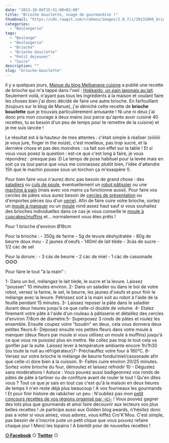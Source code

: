 ```yaml
---
date: "2013-10-04T15:41:00+02:00"
title: "Brioche bouclette, nuage de gourmandise !"
thumbnail: "https://cdn.rawgit.com/crokmou/images/1.0.7/i/20131004_brioche_bouclette_crokmou.com_.jpg"
categories:
  - "Boulangerie"
tags:
  - "Boulange"
  - "Boulangerie"
  - "Brioche"
  - "Brioche bouclette"
  - "Petit dejeuner"
  - "Sucre"
description: ""
slug: "brioche-bouclette"
---
```


Il y a quelques jours, [Manue du blog Melbanane cuisine](http://melbananecuisine.over-blog.com/) a publié une recette de brioche qui m'a tappé dans l'oeil : [Hokkaido, un pain japonais au lait](http://melbananecuisine.over-blog.com/article-hokkaido-pain-japonais-au-lait-120366566.html). Seulement voilà, n'ayant pas tous les ingrédients à la maison et voulant faire les choses bien j'ai donc décidé de faire une autre brioche. En farfouillant (toujours sur le blog de Manue), j'ai déniché cette recette de **brioche bouclette** que je trouvais particulièrement amusante ! Ni une ni deux j'ai donc pris mon courage à deux mains (oui parce qu'après avoir cuisiné 40 recettes, tu as besoin d'un peu de temps pour te remettre de la cuisine) et je me suis lancée !

Le résultat est à la hauteur de mes attentes : c'était simple à réaliser (siiiiiiii je vous jure, finger in the noize), c'est moelleux, pas trop sucré, et la dernière chose et pas des moindres : ca fait son effet sur la table ! Et si vous vous posez la question : est-ce que c'est long à faire, je vous répondrez : presque pas :D Le temps de pose habituel pour la levée mais en soit ça va (oui parce que vous me connaissez plutôt bien, l'idée d'attendre 15h que le machin pousse sous un torchon ça m'exaspère !).

Pour bien faire vous n'aurez donc pas besoin de grand chose : des [saladiers](http://www.rueducommerce.fr/m/pl/malid:4769897) ou [culs de poule](http://www.rueducommerce.fr/m/pl/malid:48515370), éventuellement un [robot pâtissier](http://www.rueducommerce.fr/m/pl/malid:229,30023831) ou une [machine à pain](http://www.rueducommerce.fr/m/pl/malid:9404142) (mais avec vos mains ça fonctionne aussi). Pour faire vos cercles de pâtes vous aurez besoin de [cercles de présentation](http://www.rueducommerce.fr/index/cercle%20de%20presentation) ou d'emportes pièces (ou d'un [verre](http://www.rueducommerce.fr/m/pl/malid:4769908)). Afin de faire cuire votre brioche, sortez un [moule à manquer](http://www.rueducommerce.fr/index/moule%20a%20manque) ou un [moule](http://www.rueducommerce.fr/m/pl/malid:5325292) rond assez haut sauf si vous souhaitez des brioches individuelles dans ce cas je vous conseille le [moule à cupcakes/muffins](http://www.rueducommerce.fr/index/moule%20a%20muffins) et... normalement vous êtes prêts !

Pour 1 brioche d'environ Ø18cm

Pour la brioche : - 350g de farine - 5g de levure déshydratée - 80g de beurre doux mou - 2 jaunes d'oeufs - 140ml de lait tiède - 3càs de sucre - 1/2 càc de sel

Pour la dorure : - 3 càs de beurre - 2 càc de miel - 1 càc de cassonade **○○○**

Pour faire le tout "à la main" :

1- Dans un bol, mélangez le lait tiède, le sucre et la levure. Laissez "pousser" 10 minutes environ. 2- Dans un saladier ou dans le bol de votre robot, versez la farine, le sel, le beurre, les jaunes d'oeufs et pour finir le mélange avec la levure. Pétrissez soit à la main soit au robot à l'aide de la feuille pendant 15 minutes. 3- Laissez reposer la pâte dans le saladier durant deux heures jusqu'à ce que celle-ci double de volume. 4- Etalez finement votre pâte à l'aide d'un rouleau à pâtisserie et détaillez des cercles d'environ 7/8cm de diamètre.5- Superposez 3 ronds de pâtes et roulez les ensemble. Ensuite coupez votre "boudin" en deux, cela vous donnera deux petites fleurs.6- Déposez ensuite vos petites fleurs dans votre moule à manquer (deux fleurs par moule si vous utilisez un moule à muffins) jusqu'à ce que vous ne puissiez plus en mettre. Ne collez pas trop le tout cela va gonfler par la suite. Laissez lever à température ambiante encore 1h/1h30 (ou toute la nuit au réfrigérateur)7- Préchauffez votre four à 180°C. 8- Versez sur votre brioche le mélange de beurre fondu/miel/cassonade afin que celle-ci dore bien à la cuisson. 9- Faites cuire environ 20/25 minutes. Sortez votre brioche du four, démoulez et laissez refroidir 10 - Dégustez sans modérations ! Astuce : Vous pouvez aussi badigeonnez vos ronds de pâtes de pâte à tartiner ou de confiture avant de rouler le tout ! Qu'en dites vous ? Tout ce que je sais en tout cas c'est qu'à la maison en deux heures de temps il n'en reste déjà plus beaucoup ! A vos fourneaux les gourmands ! Et pour finir histoire de rabâcher un peu : N'oubliez pas mon [petit concours recettes de vos régions organisé par -ici-](https://crokmou.com/2013/09/1000-merci-et-un-concours.html) ! Vous pouvez gagner des lots plus que gourmands et ainsi faire découvrir aux lecteurs vos plus belles recettes ! Je participe aussi aux Golden blog awards, n'hésitez donc pas a voter si vous aimez, vous adorez, vous kiffez Cro'K'Mou. C'est simple, pas besoin de s'inscrire juste un petit clique que vous pouvez refaire chaque jour ! Merci les topains ! A bientôt pour de nouvelles recettes !

[**○<span style="font-size: xx-small; margin: 0px; outline: 0px; padding: 0px;"><span style="font-family: Arial, Helvetica, sans-serif; margin: 0px; outline: 0px; padding: 0px;"> </span></span>Facebook**](https://www.facebook.com/pages/CroKMou/148093255259077) ○ [**Twitter**](https://twitter.com/Crokmou) ○

 